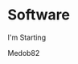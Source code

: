 Software
========

I'm Starting
<!DOCTYPE html>
<html>
		<head>
			<title>
				Medob82
			</title>
				Medob82
		</head>
		<body>
			
